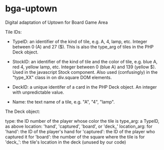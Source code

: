 # bga-uptown
Digital adaptation of Uptown for Board Game Area

Tile IDs:

* TypeID: an identifier of the kind of tile, e.g. A, 4, lamp, etc. Integer
between 0 (A) and 27 ($).  This is also the type_arg of tiles in the PHP
Deck object.

* StockID: an identifier of the kind of tile and the color of tile, e.g. 
blue A, red 4, yellow lamp, etc.  Integer between 0 (blue A) and 139 (yellow
$).  Used in the javascript Stock component.  Also used (confusingly) in the
"type_XX" class in on div.square DOM elements.

* DeckID: a unique identifer of a card in the PHP Deck object. An integer
with unpredictable value.

* Name: the text name of a tile, e.g. "A", "4", "lamp". 

The Deck object:

type: the ID number of the player whose color the tile is
type_arg: a TypeID, as above
location: 'hand', 'captured', 'board', or 'deck_<playerid>'
location_arg:
  for 'hand': the ID of the player's hand
  for 'captured': the ID of the player who captured it
  for 'board': the number of the square where the tile is
  for 'deck_<playerid>': the tile's location in the deck (unused by our code)
